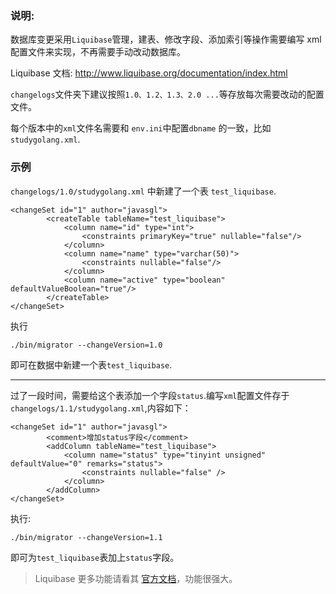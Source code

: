 ### 说明:
数据库变更采用`Liquibase`管理，建表、修改字段、添加索引等操作需要编写 xml 配置文件来实现，不再需要手动改动数据库。

Liquibase 文档: http://www.liquibase.org/documentation/index.html

`changelogs`文件夹下建议按照`1.0、1.2、1.3、2.0 ...`等存放每次需要改动的配置文件。

每个版本中的`xml`文件名需要和 `env.ini`中配置`dbname` 的一致，比如 `studygolang.xml`.

### 示例

`changelogs/1.0/studygolang.xml` 中新建了一个表 `test_liquibase`.
```
<changeSet id="1" author="javasgl">
        <createTable tableName="test_liquibase">
            <column name="id" type="int">
                <constraints primaryKey="true" nullable="false"/>
            </column>
            <column name="name" type="varchar(50)">
                <constraints nullable="false"/>
            </column>
            <column name="active" type="boolean" defaultValueBoolean="true"/>
        </createTable>
</changeSet>
```
执行
```
./bin/migrator --changeVersion=1.0
```
即可在数据中新建一个表`test_liquibase`.

---

过了一段时间，需要给这个表添加一个字段`status`.编写`xml`配置文件存于`changelogs/1.1/studygolang.xml`,内容如下：
```
<changeSet id="1" author="javasgl">
		<comment>增加status字段</comment>
        <addColumn tableName="test_liquibase">
            <column name="status" type="tinyint unsigned" defaultValue="0" remarks="status">
                <constraints nullable="false" />
            </column>
        </addColumn>
</changeSet>
```
执行:
```
./bin/migrator --changeVersion=1.1
```
即可为`test_liquibase`表加上`status`字段。

> Liquibase 更多功能请看其 [官方文档](http://www.liquibase.org/documentation/index.html)，功能很强大。